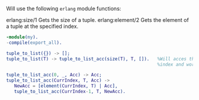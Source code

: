 Will use the following `erlang` module functions:

erlang:size/1        Gets the size of a tuple.
erlang:element/2     Gets the element of a tuple at the specified index.

```erlang
-module(my).
-compile(export_all).

tuple_to_list({}) -> [];
tuple_to_list(T) -> tuple_to_list_acc(size(T), T, []).   %Will acces the elements of the tuple starting at the largest 
                                                         %index and working down to the smallest index.

tuple_to_list_acc(0, _, Acc) -> Acc;
tuple_to_list_acc(CurrIndex, T, Acc) ->
   NewAcc = [element(CurrIndex, T) | Acc],
   tuple_to_list_acc(CurrIndex-1, T, NewAcc).
```


